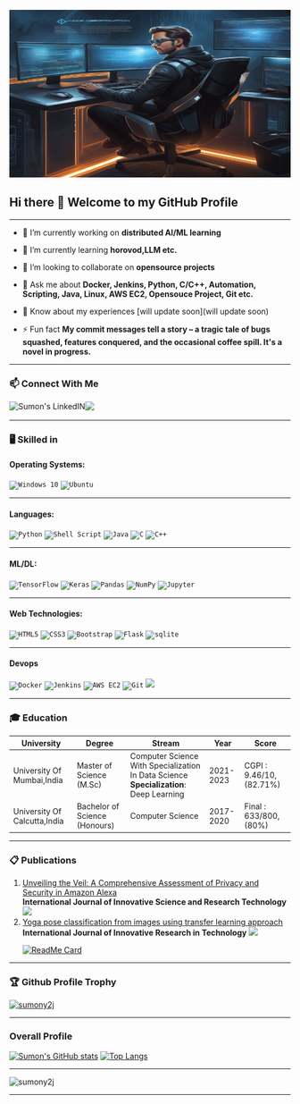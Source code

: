 <img src="./Github_Banner.png" width=100% height=300px> <br>

## Hi there 👋 Welcome to my GitHub Profile

<hr>

- 🔭 I’m currently working on **distributed AI/ML learning**

- 🌱 I’m currently learning **horovod,LLM etc.**

- 👯 I’m looking to collaborate on **opensource projects**

- 💬 Ask me about **Docker, Jenkins, Python, C/C++, Automation, Scripting, Java, Linux, AWS EC2, Opensouce Project, Git etc.**

- 📄 Know about my experiences [will update soon](will update soon)

- ⚡ Fun fact **My commit messages tell a story – a tragic tale of bugs squashed, features conquered, and the occasional coffee spill. It's a novel in progress.**

<hr>

### 📫 Connect With Me
<a href="https://www.linkedin.com/in/sumon-singh-4b0a031a5/">
  <img align="left" alt="Sumon's LinkedIN" src="https://img.shields.io/badge/linkedin-%230077B5.svg?style=for-the-badge&logo=linkedin&logoColor=white" />
</a>
<a href="mailto:singhsumony2j@gmail.com?">
  <img src="https://img.shields.io/badge/gmail-%23DD0031.svg?&style=for-the-badge&logo=gmail&logoColor=white"/></a>
</a>

<hr>

###  :desktop_computer: Skilled in 

#### Operating Systems:
<code><img alt="Windows 10" src="https://img.shields.io/badge/Windows-0078D6?style=for-the-badge&logo=windows&logoColor=white" /></code>
<code><img alt="Ubuntu" src="https://img.shields.io/badge/Ubuntu-E95420?style=for-the-badge&logo=ubuntu&logoColor=white" /></code>

<hr>

#### Languages:
<code><img alt="Python" src="https://img.shields.io/badge/python-%2314354C.svg?style=for-the-badge&logo=python&logoColor=white"/></code>
<code><img alt="Shell Script" src="https://img.shields.io/badge/shell_script%20-%23121011.svg?&style=for-the-badge&logo=gnu-bash&logoColor=white"/></code>
<code><img alt="Java" src="https://img.shields.io/badge/java-%23ED8B00.svg?&style=for-the-badge&logo=java&logoColor=white"/></code>
<code><img alt="C" src="https://img.shields.io/badge/c%20-%2300599C.svg?&style=for-the-badge&logo=c&logoColor=white"/></code>
<code><img alt="C++" src="https://img.shields.io/badge/c++-%2300599C.svg?style=for-the-badge&logo=c%2B%2B&logoColor=white"/></code>

<hr>

#### ML/DL:
<code><img alt="TensorFlow" src="https://img.shields.io/badge/TensorFlow-%23FF6F00.svg?style=for-the-badge&logo=TensorFlow&logoColor=white" /></code>
<code><img alt="Keras" src="https://img.shields.io/badge/Keras-%23D00000.svg?style=for-the-badge&logo=Keras&logoColor=white"/></code>
<code><img alt="Pandas" src="https://img.shields.io/badge/pandas-%23150458.svg?style=for-the-badge&logo=pandas&logoColor=white" /></code>
<code><img alt="NumPy" src="https://img.shields.io/badge/numpy-%23013243.svg?style=for-the-badge&logo=numpy&logoColor=white" /></code>
<code><img alt="Jupyter" src="https://img.shields.io/badge/Jupyter-%23F37626.svg?style=for-the-badge&logo=Jupyter&logoColor=white" /></code>

<hr>

#### Web Technologies:
<code><img alt="HTML5" src="https://img.shields.io/badge/html5-%23E34F26.svg?style=for-the-badge&logo=html5&logoColor=white"/></code>
<code><img alt="CSS3" src="https://img.shields.io/badge/css3-%231572B6.svg?style=for-the-badge&logo=css3&logoColor=white"/></code>
<code><img alt="Bootstrap" src="https://img.shields.io/badge/bootstrap%20-%23563D7C.svg?&style=for-the-badge&logo=bootstrap&logoColor=white"/></code>
<code><img alt="Flask" src="https://img.shields.io/badge/flask%20-%23000.svg?&style=for-the-badge&logo=flask&logoColor=white"/></code>
<code><img alt="sqlite" src ="https://img.shields.io/badge/sqlite-%2307405e.svg?&style=for-the-badge&logo=sqlite&logoColor=white"/></code>

<hr>

#### Devops
<code><img alt="Docker" src="https://img.shields.io/badge/docker%20-%230db7ed.svg?&style=for-the-badge&logo=docker&logoColor=white"/></code>
<code><img alt="Jenkins" src="https://img.shields.io/badge/jenkins%20-%232C5263.svg?&style=for-the-badge&logo=jenkins&logoColor=white"/></code>
<code><img alt="AWS EC2" src="https://img.shields.io/badge/AWS%20-%23FF9900.svg?&style=for-the-badge&logo=amazon-aws&logoColor=white"/></code>
<code><img alt="Git" src="https://img.shields.io/badge/git%20-%23F05033.svg?&style=for-the-badge&logo=git&logoColor=white"/></code>
<code><img src="https://img.shields.io/badge/vagrant%20-%231563FF.svg?&style=for-the-badge&logo=vagrant&logoColor=white"/></code>

<hr>

### :mortar_board: Education

|University|Degree|Stream|Year|Score|
| ---- | ---- | ---- | ---- | ---- |
|University Of Mumbai,India|Master of Science (M.Sc)|Computer Science With Specialization In Data Science<br><strong>Specialization</strong>: Deep Learning|2021-2023|CGPI : 9.46/10, (82.71%)|
|University Of Calcutta,India|Bachelor of Science (Honours)|Computer Science|2017-2020|Final : 633/800, (80%)

<hr>

### :clipboard: Publications 

<ol>
  
<li><a href="https://ijisrt.com/assets/upload/files/IJISRT23JUL1680.pdf"/>Unveiling the Veil: A Comprehensive Assessment of Privacy and Security in Amazon Alexa</a></li><strong>International Journal of Innovative Science and Research Technology</strong> <a href="https://ijisrt.com/unveiling-the-veil-a-comprehensive-assessment-of-privacy-and-security-in-amazon-alexa"><img src="https://img.shields.io/badge/IJISRT-Publisher-blue"></a>
  

<li><a href="https://ijirt.org/publishedpaper/IJIRT167821_PAPER.pdf"/>Yoga pose classification from images using transfer learning approach</a></li><strong>International Journal of Innovative Research in Technology</strong> <a href="https://ijirt.org/Article?manuscript=167821"><img src="https://img.shields.io/badge/IJIRT-Publisher-green"></a>

[![ReadMe Card](https://github-readme-stats.vercel.app/api/pin/?username=sumony2j&repo=Transfer-Learning)](https://github.com/sumony2j/Transfer-Learning.git)
  
</ol>

<hr>

### 🏆 Github Profile Trophy

<p align="left"> <a href="https://github.com/ryo-ma/github-profile-trophy"><img src="https://github-profile-trophy.vercel.app/?username=sumony2j" alt="sumony2j" /></a> </p>

<hr>

### Overall Profile

[![Sumon's GitHub stats](https://github-readme-stats.vercel.app/api?username=sumony2j&show_icons=true&locale=en)](https://github.com/anuraghazra/github-readme-stats)
[![Top Langs](https://github-readme-stats.vercel.app/api/top-langs?username=sumony2j&show_icons=true&locale=en&layout=compact)](https://github.com/anuraghazra/github-readme-stats)

<hr>

<p align="left"> <img src="https://komarev.com/ghpvc/?username=sumony2j&label=Profile%20views&color=0e75b6&style=flat" alt="sumony2j" /> </p>

<hr>
